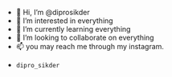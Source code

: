 - 👋 Hi, I’m @diprosikder
- 👀 I’m interested in everything
- 🌱 I’m currently learning everything
- 💞️ I’m looking to collaborate on everything
- 📫 you may reach me through my instagram.
-     dipro_sikder

<!---
diprosikder/diprosikder is a ✨ special ✨ repository because its `README.md` (this file) appears on your GitHub profile.
You can click the Preview link to take a look at your changes.
--->
